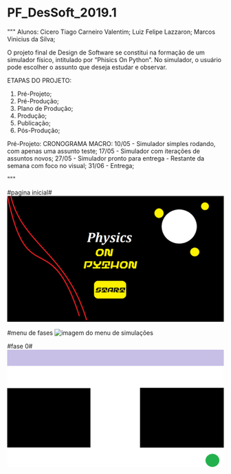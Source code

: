 ﻿# PF_DesSoft_2019.1
"""
Alunos: 
	Cicero Tiago Carneiro Valentim; 
	Luiz Felipe Lazzaron; 
	Marcos Vinicius da Silva; 

O projeto final de Design de Software se constitui na formação de um simulador físico, intitulado por “Phisics On Python”. No simulador, o usuário pode escolher o assunto que deseja estudar e observar.

ETAPAS DO PROJETO:
1. Pré-Projeto;
2. Pré-Produção;
3. Plano de Produção;
4. Produção;
5. Publicação;
6. Pós-Produção;

Pré-Projeto:
	CRONOGRAMA MACRO:
	10/05 - Simulador simples rodando, com apenas uma assunto teste;
	17/05 - Simulador com iterações de assuntos novos;
	27/05 - Simulador pronto para entrega - Restante da semana com foco no visual;
	31/06 - Entrega;

"""

#pagina inicial#
![imagem da primeira tela de inicio](Imagens/inicio.png)

#menu de fases
![imagem do menu de simulações](imagens/fases.jpeg)

#fase 0#
![imagem da primeira tela de simulador](Imagens/1.png)

